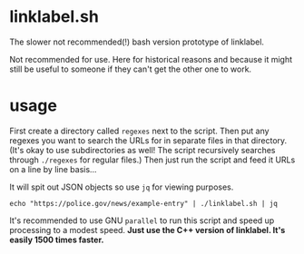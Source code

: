 # linklabel.sh
The slower not recommended(!) bash version prototype of linklabel.

Not recommended for use. Here for historical reasons and because it might still be useful to someone if they can't get the other one to work.

# usage
First create a directory called `regexes` next to the script.
Then put any regexes you want to search the URLs for in separate files in that directory.
(It's okay to use subdirectories as well! The script recursively searches through `./regexes` for regular files.)
Then just run the script and feed it URLs on a line by line basis...

It will spit out JSON objects so use `jq` for viewing purposes.

```
echo "https://police.gov/news/example-entry" | ./linklabel.sh | jq
```

It's recommended to use GNU `parallel` to run this script and speed up processing to a modest speed.
**Just use the C++ version of linklabel. It's easily 1500 times faster.**
